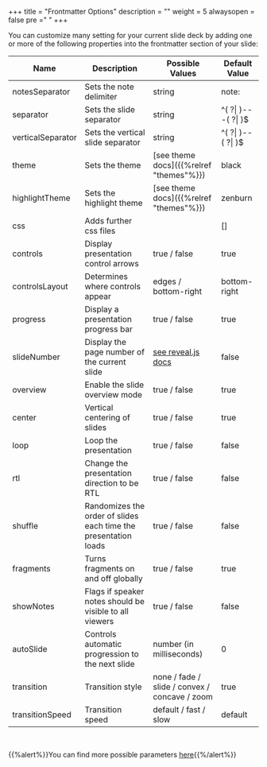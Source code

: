 +++
title = "Frontmatter Options"
description = ""
weight = 5
alwaysopen = false
pre ="<i class='fa fa-hashtag' ></i> "
+++

You can customize many setting for your current slide deck by adding one or more of the following properties into the frontmatter section of your slide:

Name | Description | Possible Values | Default Value
------------ | ------------ | ------------ | ------------
notesSeparator | Sets the note delimiter | string | note:
separator | Sets the slide separator | string | ^( ?\| )---( ?\| )$
verticalSeparator | Sets the vertical slide separator | string | ^( ?\| )--( ?\| )$
theme | Sets the theme | [see theme docs]({{%relref "themes"%}}) | black
highlightTheme | Sets the highlight theme | [see theme docs]({{%relref "themes"%}}) | zenburn
css | Adds further css files |  | []
controls | Display presentation control arrows | true / false | true
controlsLayout | Determines where controls appear | edges / bottom-right | bottom-right
progress | Display a presentation progress bar | true / false | true
slideNumber | Display the page number of the current slide | [see reveal.js docs](https://revealjs.com/config/) | false
overview | Enable the slide overview mode | true / false | true
center | Vertical centering of slides | true / false | true
loop | Loop the presentation | true / false | false
rtl | Change the presentation direction to be RTL | true / false | false
shuffle | Randomizes the order of slides each time the presentation loads | true / false | false
fragments | Turns fragments on and off globally | true / false | true
showNotes | Flags if speaker notes should be visible to all viewers | true / false | false
autoSlide | Controls automatic progression to the next slide | number (in milliseconds) | 0
transition | Transition style | none / fade / slide / convex / concave / zoom | true
transitionSpeed | Transition speed | default / fast / slow | default


<br>

{{%alert%}}You can find more possible parameters [here](https://revealjs.com/config/){{%/alert%}}
